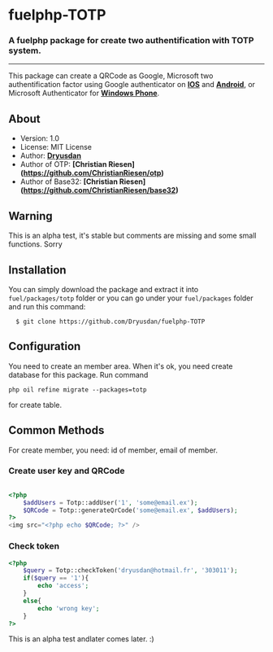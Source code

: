 # fuelphp-TOTP
### A fuelphp package for create two authentification with TOTP system.

---

This package can create a QRCode as Google, Microsoft two authentification factor using Google authenticator on **[IOS](https://itunes.apple.com/fr/app/google-authenticator/id388497605?mt=8)** and **[Android](https://play.google.com/store/apps/details?id=com.google.android.apps.authenticator2&hl=fr)**, or Microsoft Authenticator for **[Windows Phone](http://www.windowsphone.com/fr-fr/store/app/authenticator/e7994dbc-2336-4950-91ba-ca22d653759b)**. 

## About

- Version: 1.0
- License: MIT License
- Author: **[Dryusdan](http://www.dryusdan.fr)**
- Author of OTP: **[Christian Riesen] (https://github.com/ChristianRiesen/otp)**
- Author of Base32: **[Christian Riesen] (https://github.com/ChristianRiesen/base32)**

## Warning
This is an alpha test, it's stable but comments are missing and some small functions.
Sorry

## Installation

You can simply download the package and extract it into `fuel/packages/totp` folder or you can go under your `fuel/packages` folder and run this command:
```shell
  $ git clone https://github.com/Dryusdan/fuelphp-TOTP
```

## Configuration
You need to create an member area. When it's ok, you need create database for this package. Run command
```shell
php oil refine migrate --packages=totp
```
for create table.

## Common Methods
For create member, you need: id of member, email of member.

### Create user key and QRCode
```php

<?php
    $addUsers = Totp::addUser('1', 'some@email.ex');
    $QRCode = Totp::generateQrCode('some@email.ex', $addUsers);
?>
<img src="<?php echo $QRCode; ?>" />
```

### Check token
```php
<?php
    $query = Totp::checkToken('dryusdan@hotmail.fr', '303011');
    if($query == '1'){
        echo 'access';
    }
    else{
        echo 'wrong key';
    }
?>
```

This is an alpha test andlater comes later. :)